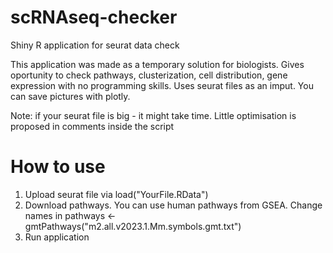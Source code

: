 # scRNAseq-checker
Shiny R application for seurat data check

This application was made as a temporary solution for biologists. Gives oportunity to check pathways, clusterization, cell distribution, gene expression with no programming skills. Uses seurat files as an imput. You can save pictures with plotly.

Note: if your seurat file is big - it might take time. Little optimisation is proposed in comments inside the script

# How to use
1) Upload seurat file via load("YourFile.RData")
2) Download pathways. You can use human pathways from GSEA. Change names in pathways <- gmtPathways("m2.all.v2023.1.Mm.symbols.gmt.txt")
3) Run application
